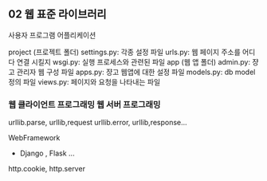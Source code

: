 ## 02 웹 표준 라이브러리 

사용자 프로그램 어플리케이션 


project (프로젝트 폴더)
settings.py: 각종 설정 파일 
urls.py: 웹 페이지 주소를 어디다 연결 시킬지 
wsgi.py: 실행 프로세스와 관련된 파일 
app (웹 앱 폴더)
admin.py: 쟝고 관리자 웹 구성 파일
apps.py: 쟝고 웹앱에 대한 설정 파일
models.py: db model 정의 파일
views.py: 페이지와 요청을 나타내는 파일 


### 웹 클라이언트 프로그래밍 웹 서버 프로그래밍 

urllib.parse, urllib,request
urllib.error, urllib,response...


WebFramework 
- Django , Flask ...

http.cookie, http.server

